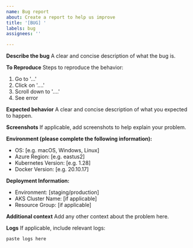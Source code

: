 ```yaml
---
name: Bug report
about: Create a report to help us improve
title: '[BUG] '
labels: bug
assignees: ''

---
```


**Describe the bug**
A clear and concise description of what the bug is.

**To Reproduce**
Steps to reproduce the behavior:
1. Go to '...'
2. Click on '....'
3. Scroll down to '....'
4. See error

**Expected behavior**
A clear and concise description of what you expected to happen.

**Screenshots**
If applicable, add screenshots to help explain your problem.

**Environment (please complete the following information):**
 - OS: [e.g. macOS, Windows, Linux]
 - Azure Region: [e.g. eastus2]
 - Kubernetes Version: [e.g. 1.28]
 - Docker Version: [e.g. 20.10.17]

**Deployment Information:**
 - Environment: [staging/production]
 - AKS Cluster Name: [if applicable]
 - Resource Group: [if applicable]

**Additional context**
Add any other context about the problem here.

**Logs**
If applicable, include relevant logs:
```
paste logs here
```
